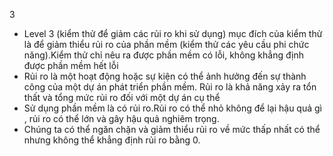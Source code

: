 3
- Level 3 (kiểm thử để giảm các rủi ro khi sử dụng) mục đích của kiểm thử là để giảm thiểu rủi ro của phần mềm (kiểm thử các yêu cầu phi chức năng).Kiểm thử chỉ nêu ra được phần mềm có lỗi, không khẳng định được phần mềm hết lỗi
- Rủi ro là một hoạt động hoặc sự kiện có thể ảnh hưởng đến sự thành công của một dự án phát triển phần mềm. Rủi ro là khả năng xảy ra tổn thất và tổng mức rủi ro đối với một dự án cụ thể
- Sử dụng phần mềm là có rủi ro.Rủi ro có thể nhỏ không để lại hậu quả gì , rủi ro có thể lớn và gây hậu quả nghiêm trọng.          
- Chúng ta có thể ngăn chặn và giảm thiểu rủi ro về mức thấp nhất có thể nhưng không thể khẳng định rủi ro bằng 0.

